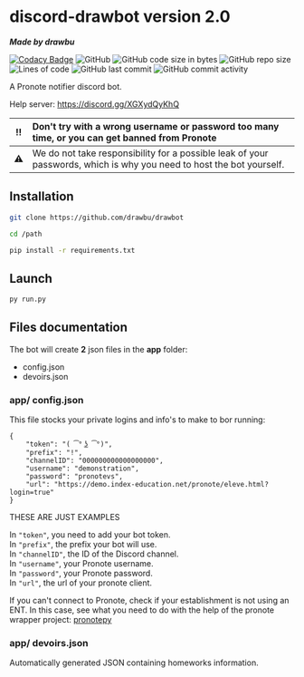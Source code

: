 # discord-drawbot version 2.0
***Made by drawbu***

[![Codacy Badge](https://api.codacy.com/project/badge/Grade/95fca3eeb6184cd487b0bcca0bcd1d2e)](https://app.codacy.com/gh/drawbu/drawbot?utm_source=github.com&utm_medium=referral&utm_content=drawbu/drawbot&utm_campaign=Badge_Grade_Settings)
![GitHub](https://img.shields.io/github/license/drawbu/drawbot)
![GitHub code size in bytes](https://img.shields.io/github/languages/code-size/drawbu/drawbot)
![GitHub repo size](https://img.shields.io/github/repo-size/drawbu/drawbot)
![Lines of code](https://img.shields.io/tokei/lines/github/drawbu/drawbot)
![GitHub last commit](https://img.shields.io/github/last-commit/drawbu/drawbot)
![GitHub commit activity](https://img.shields.io/github/commit-activity/y/drawbu/drawbot)

A Pronote notifier discord bot.

Help server: https://discord.gg/XGXydQyKhQ

|  :bangbang:  | Don't try with a wrong username or password too many time, or you can get banned from Pronote                        |
|:------------:|:---------------------------------------------------------------------------------------------------------------------|
|  :warning:   | We do not take responsibility for a possible leak of your passwords, which is why you need to host the bot yourself. |

## Installation
```sh
git clone https://github.com/drawbu/drawbot

cd /path

pip install -r requirements.txt
```

## Launch
```sh
py run.py
```

## Files documentation

The bot will create **2** json files in the **app** folder:

-   config.json
-   devoirs.json

### app/ config.json

This file stocks your private logins and info's to make to bor running:

```json5
{
    "token": "( ͡° ͜ʖ ͡°)",
    "prefix": "!",
    "channelID": "000000000000000000",
    "username": "demonstration",
    "password": "pronotevs",
    "url": "https://demo.index-education.net/pronote/eleve.html?login=true"
}
```
THESE ARE JUST EXAMPLES

In `"token"`, you need to add your bot token. <br>
In `"prefix"`, the prefix your bot will use. <br>
In `"channelID"`, the ID of the Discord channel. <br>
In `"username"`, your Pronote username. <br>
In `"password"`, your Pronote password. <br>
In `"url"`, the url of your pronote client. <br>

If you can't connect to Pronote, check if your establishment is not using an 
ENT. In this case, see what you need to do with the help of the pronote wrapper 
project: [pronotepy](https://github.com/bain3/pronotepy)

### app/ devoirs.json
Automatically generated JSON containing homeworks information.

